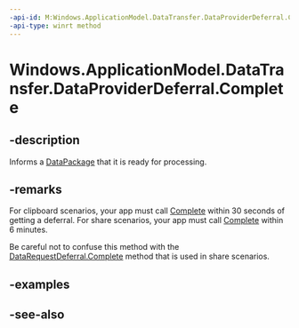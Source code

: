 ```yaml
---
-api-id: M:Windows.ApplicationModel.DataTransfer.DataProviderDeferral.Complete
-api-type: winrt method
---
```


<!-- Method syntax
public void Complete()
-->

# Windows.ApplicationModel.DataTransfer.DataProviderDeferral.Complete

## -description
Informs a [DataPackage](datapackage.md) that it is ready for processing.

## -remarks
For clipboard scenarios, your app must call [Complete](dataproviderdeferral_complete.md) within 30 seconds of getting a deferral. For share scenarios, your app must call [Complete](dataproviderdeferral_complete.md) within 6 minutes.

Be careful not to confuse this method with the [DataRequestDeferral.Complete](datarequestdeferral_complete.md) method that is used in share scenarios.

## -examples

## -see-also
